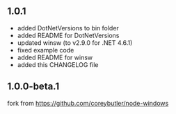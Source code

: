 ## 1.0.1
- added DotNetVersions to bin folder
- added README for DotNetVersions
- updated winsw (to v2.9.0 for .NET 4.6.1)
- fixed example code
- added README for winsw
- added this CHANGELOG file

## 1.0.0-beta.1
fork from https://github.com/coreybutler/node-windows